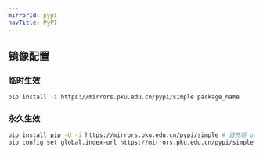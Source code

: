 ```yaml
---
mirrorId: pypi
navTitle: PyPI
---
```


## 镜像配置

### 临时生效

```bash
pip install -i https://mirrors.pku.edu.cn/pypi/simple package_name
```

### 永久生效

```bash
pip install pip -U -i https://mirrors.pku.edu.cn/pypi/simple # 首先将 pip 版本升级至 10.0.0+
pip config set global.index-url https://mirrors.pku.edu.cn/pypi/simple
```
